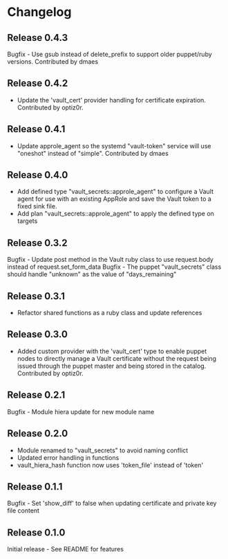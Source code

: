 # Changelog

## Release 0.4.3

Bugfix - Use gsub instead of delete_prefix to support older puppet/ruby versions.  Contributed by dmaes

## Release 0.4.2

- Update the 'vault_cert' provider handling for certificate expiration.  Contributed by optiz0r.

## Release 0.4.1

- Update approle_agent so the systemd "vault-token" service will use "oneshot" instead of
  "simple".  Contributed by dmaes 

## Release 0.4.0

- Add defined type "vault_secrets::approle_agent" to configure a Vault agent for use with an
  existing AppRole and save the Vault token to a fixed sink file.
- Add plan "vault_secrets::approle_agent" to apply the defined type on targets

## Release 0.3.2

Bugfix - Update post method in the Vault ruby class to use request.body instead of request.set_form_data
Bugfix - The puppet "vault_secrets" class should handle "unknown" as the value of "days_remaining"

## Release 0.3.1

- Refactor shared functions as a ruby class and update references

## Release 0.3.0

- Added custom provider with the 'vault_cert' type to enable puppet nodes to directly
  manage a Vault certificate without the request being issued through the puppet master
  and being stored in the catalog.  Contributed by optiz0r.

## Release 0.2.1

Bugfix - Module hiera update for new module name

## Release 0.2.0

- Module renamed to "vault_secrets" to avoid naming conflict
- Updated error handling in functions
- vault_hiera_hash function now uses 'token_file' instead of 'token'

## Release 0.1.1

Bugfix - Set 'show_diff' to false when updating certificate and private key file content

## Release 0.1.0

Initial release - See README for features

